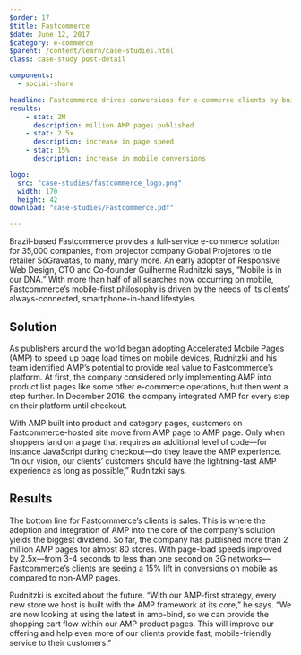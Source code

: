 ```yaml
---
$order: 17
$title: Fastcommerce
$date: June 12, 2017
$category: e-commerce
$parent: /content/learn/case-studies.html
class: case-study post-detail

components:
  - social-share

headline: Fastcommerce drives conversions for e-commerce clients by building AMP-first
results:
    - stat: 2M
      description: million AMP pages published
    - stat: 2.5x
      description: increase in page speed
    - stat: 15%
      description: increase in mobile conversions

logo:
  src: "case-studies/fastcommerce_logo.png"
  width: 170
  height: 42
download: "case-studies/Fastcommerce.pdf"

---
```


<div class="img-right">
    <amp-img width="380" height="739" layout="responsive" src="/static/img/case-studies/fastcomm1.png"></amp-img>
</div>

Brazil-based Fastcommerce provides a full-service e-commerce solution for 35,000 companies, from projector company Global Projetores to tie retailer SóGravatas, to many, many more. An early adopter of Responsive Web Design, CTO and Co-founder Guilherme Rudnitzki says, “Mobile is in our DNA.” With more than half of all searches now occurring on mobile, Fastcommerce’s mobile-first philosophy is driven by the needs of its clients’ always-connected, smartphone-in-hand lifestyles.

## Solution

As publishers around the world began adopting Accelerated Mobile Pages (AMP) to speed up page load times on mobile devices, Rudnitzki and his team identified AMP’s potential to provide real value to Fastcommerce’s platform. At first, the company considered only implementing AMP into product list pages like some other e-commerce operations, but then went a step further. In December 2016, the company integrated AMP for every step on their platform until checkout.
 
With AMP built into product and category pages, customers on Fastcommerce-hosted site move from AMP page to AMP page. Only when shoppers land on a page that requires an additional level of code—for instance JavaScript during checkout—do they leave the AMP experience. “In our vision, our clients’ customers should have the lightning-fast AMP experience as long as possible,” Rudnitzki says.


<div class="img-left">
    <amp-img width="380" height="739" layout="responsive" src="/static/img/case-studies/fastcomm2.png"></amp-img>
</div>

## Results

The bottom line for Fastcommerce’s clients is sales. This is where the adoption and integration of AMP into the core of the company’s solution yields the biggest dividend. So far, the company has published more than 2 million AMP pages for almost 80 stores. With page-load speeds improved by 2.5x—from 3-4 seconds to less than one second on 3G networks—
Fastcommerce’s clients are seeing a 15% lift in conversions on mobile as compared to non-AMP pages. 
 
Rudnitzki is excited about the future. “With our AMP-first strategy, every new store we host is built with the AMP framework at its core,” he says. “We are now looking at using the latest in amp-bind, so we can provide the shopping cart flow within our AMP product pages. This will improve our offering and help even more of our clients provide fast, mobile-friendly service to their customers.”

